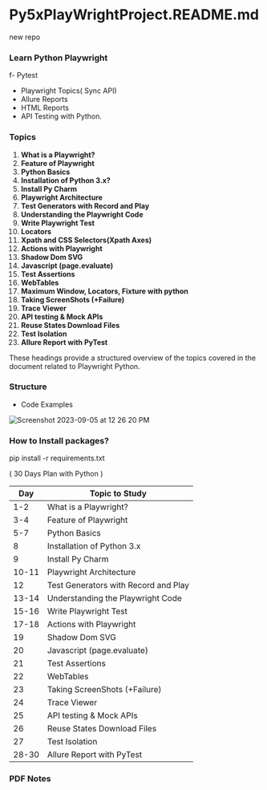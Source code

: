 # Py5xPlayWrightProject.README.md
new repo
### Learn Python Playwright

f- Pytest
- Playwright Topics( Sync API)
- Allure Reports
- HTML Reports
- API Testing with Python.
  

### Topics
1. **What is a Playwright?**
2. **Feature of Playwright**
3. **Python Basics**
4. **Installation of Python 3.x?**
5. **Install Py Charm**
6. **Playwright Architecture**
7. **Test Generators with Record and Play**
8. **Understanding the Playwright Code**
9. **Write Playwright Test**
10. **Locators**
11. **Xpath and CSS Selectors(Xpath Axes)**
12. **Actions with Playwright**
13. **Shadow Dom SVG**
14. **Javascript (page.evaluate)**
15. **Test Assertions**
16. **WebTables**
17. **Maximum Window, Locators, Fixture with python**
18. **Taking ScreenShots (+Failure)**
19. **Trace Viewer**
20. **API testing & Mock APIs**
21. **Reuse States Download Files**
22. **Test Isolation**
23. **Allure Report with PyTest**

These headings provide a structured overview of the topics covered in the document related to Playwright Python.


### Structure
- Code Examples

![Screenshot 2023-09-05 at 12 26 20 PM](https://github.com/PramodDutta/LearnPyPlaywright/assets/1409610/24090e83-57a6-46c0-86ad-ce8489ce276e)


### How to Install packages?
pip install -r requirements.txt

( 30 Days Plan with Python )

| Day | Topic to Study |
|-----|----------------|
| 1-2 | What is a Playwright? |
| 3-4 | Feature of Playwright |
| 5-7 | Python Basics |
| 8 | Installation of Python 3.x |
| 9 | Install Py Charm |
| 10-11 | Playwright Architecture |
| 12 | Test Generators with Record and Play |
| 13-14 | Understanding the Playwright Code |
| 15-16 | Write Playwright Test |
| 17-18 | Actions with Playwright |
| 19 | Shadow Dom SVG |
| 20 | Javascript (page.evaluate) |
| 21 | Test Assertions |
| 22 | WebTables |
| 23 | Taking ScreenShots (+Failure) |
| 24 | Trace Viewer |
| 25 | API testing & Mock APIs |
| 26 | Reuse States Download Files |
| 27 | Test Isolation |
| 28-30 | Allure Report with PyTest |


### PDF Notes
